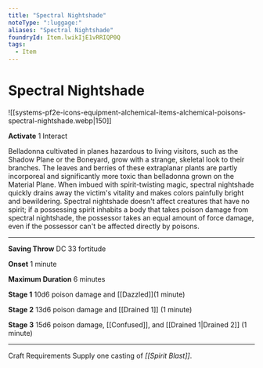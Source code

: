 ```yaml
---
title: "Spectral Nightshade"
noteType: ":luggage:"
aliases: "Spectral Nightshade"
foundryId: Item.lwikIjE1vRRIQP0Q
tags:
  - Item
---
```


# Spectral Nightshade
![[systems-pf2e-icons-equipment-alchemical-items-alchemical-poisons-spectral-nightshade.webp|150]]

**Activate** 1 Interact

Belladonna cultivated in planes hazardous to living visitors, such as the Shadow Plane or the Boneyard, grow with a strange, skeletal look to their branches. The leaves and berries of these extraplanar plants are partly incorporeal and significantly more toxic than belladonna grown on the Material Plane. When imbued with spirit-twisting magic, spectral nightshade quickly drains away the victim's vitality and makes colors painfully bright and bewildering. Spectral nightshade doesn't affect creatures that have no spirit; if a possessing spirit inhabits a body that takes poison damage from spectral nightshade, the possessor takes an equal amount of force damage, even if the possessor can't be affected directly by poisons.

* * *

**Saving Throw** DC 33 fortitude

**Onset** 1 minute

**Maximum Duration** 6 minutes

**Stage 1** 10d6 poison damage and [[Dazzled]](1 minute)

**Stage 2** 13d6 poison damage and [[Drained 1]] (1 minute)

**Stage 3** 15d6 poison damage, [[Confused]], and [[Drained 1|Drained 2]] (1 minute)

* * *

Craft Requirements Supply one casting of _[[Spirit Blast]]_.

